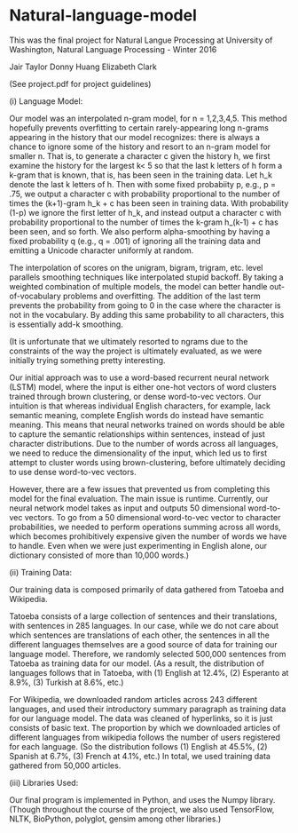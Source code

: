 # Natural-language-model
This was the final project for Natural Langue Processing at University of Washington, 
Natural Language Processing - Winter 2016

Jair Taylor
Donny Huang
Elizabeth Clark

(See project.pdf for project guidelines)


(i) Language Model:


Our model was an interpolated n-gram model, for n = 1,2,3,4,5.  This method hopefully prevents overfitting to certain rarely-appearing long n-grams appearing in the history that our model recognizes: there is always a chance to ignore some of the history and resort to an n-gram model for smaller n.  That is, to generate a character c given the history h, we first examine the history for the largest k< 5 so that the last k letters of h form a k-gram that is known, that is, has been seen in the training data.  Let h_k denote the last k letters of h.  Then with some fixed probabiity p, e.g., p = .75, we output a character c with probability proportional to the number of times the (k+1)-gram h_k + c has been seen in training data.  With probability (1-p) we ignore the first letter of h_k, and instead output a character c with probability proportional to the number of times the k-gram h_(k-1) + c has been seen, and so forth.  We also perform alpha-smoothing by having a fixed probability q (e.g., q = .001) of ignoring all the training data and emitting a Unicode character uniformly at random.


The interpolation of scores on the unigram, bigram, trigram, etc. level parallels smoothing techniques like interpolated stupid backoff. By taking a weighted combination of multiple models, the model can better handle out-of-vocabulary problems and overfitting. The addition of the last term prevents the probability from going to 0 in the case where the character is not in the vocabulary. By adding this same probability to all characters, this is essentially add-k smoothing. 


(It is unfortunate that we ultimately resorted to ngrams due to the constraints of the way the project is ultimately evaluated, as we were initially trying something pretty interesting.


Our initial approach was to use a word-based recurrent neural network (LSTM) model, where the input is either one-hot vectors of word clusters trained through brown clustering, or dense word-to-vec vectors. Our intuition is that whereas individual English characters, for example, lack semantic meaning, complete English words do instead have semantic meaning. This means that neural networks trained on words should be able to capture the semantic relationships within sentences, instead of just character distributions. Due to the number of words across all languages, we need to reduce the dimensionality of the input, which led us to first attempt to cluster words using brown-clustering, before ultimately deciding to use dense word-to-vec vectors.


However, there are a few issues that prevented us from completing this model for the final evaluation. The main issue is runtime. Currently, our neural network model takes as input and outputs 50 dimensional word-to-vec vectors. To go from a 50 dimensional word-to-vec vector to character probabilities, we needed to perform operations summing across all words, which becomes prohibitively expensive given the number of words we have to handle. Even when we were just experimenting in English alone, our dictionary consisted of more than 10,000 words.)


(ii) Training Data:


Our training data is composed primarily of data gathered from Tatoeba and Wikipedia. 


Tatoeba consists of a large collection of sentences and their translations, with sentences in 285 languages. In our case, while we do not care about which sentences are translations of each other, the sentences in all the different languages themselves are a good source of data for training our language model. Therefore, we randomly selected 500,000 sentences from Tatoeba as training data for our model. (As a result, the distribution of languages follows that in Tatoeba, with (1) English at 12.4%, (2) Esperanto at 8.9%, (3) Turkish at 8.6%, etc.)


For Wikipedia, we downloaded random articles across 243 different languages, and used their introductory summary paragraph as training data for our language model. The data was cleaned of hyperlinks, so it is just consists of basic text. The proportion by which we downloaded articles of different languages from wikipedia follows the number of users registered for each language. (So the distribution follows (1) English at 45.5%, (2) Spanish at 6.7%, (3) French at 4.1%, etc.) In total, we used training data gathered from 50,000 articles.




(iii) Libraries Used:
 
Our final program is implemented in Python, and uses the Numpy library. (Though throughout the course of the project, we also used TensorFlow, NLTK, BioPython, polyglot, gensim among other libraries.)
